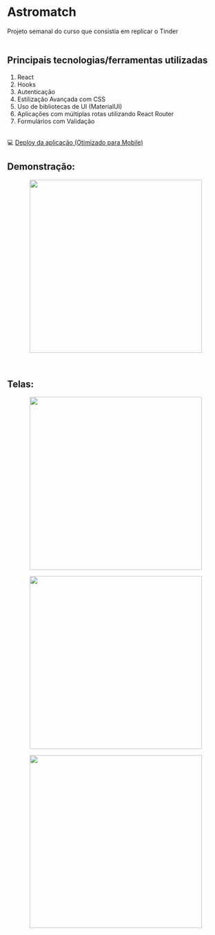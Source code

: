 # Astromatch

Projeto semanal do curso que consistia em replicar o Tinder
<br>
<br>
## Principais tecnologias/ferramentas utilizadas

1. React
2. Hooks
4. Autenticação
5. Estilização Avançada com CSS
6. Uso de bibliotecas de UI (MaterialUI)
7. Aplicações com múltiplas rotas utilizando React Router
8. Formulários com Validação
<br><br>


💻 [Deploy da aplicação (Otimizado para Mobile)](http://astromatch-gislaine.surge.sh/)

## Demonstração: 
<p align="center">
  <img align='center' height='400' src='https://docs.google.com/uc?id=1oFH6bZKgM5ljpB3Pq7rnxx8VhvQloXbT'>
</p>
<br>

## Telas: 
<p align="center">
  <img align='center' height='400' src='https://docs.google.com/uc?id=1KFe7rGICA2kmj741RjaSWmvyFys2HsGP'>
</p>
<p align="center">
  <img align='center' height='400' src='https://docs.google.com/uc?id=1SrI0NkGKZN1-5ooq90xDcO7UqivxZmgm'>
</p>
<p align="center">
  <img align='center' height='400' src='https://docs.google.com/uc?id=1ynK2vKGF0YAfHphptv_A3xUCsprmJSSm'>
</p>
<br>
<br>

